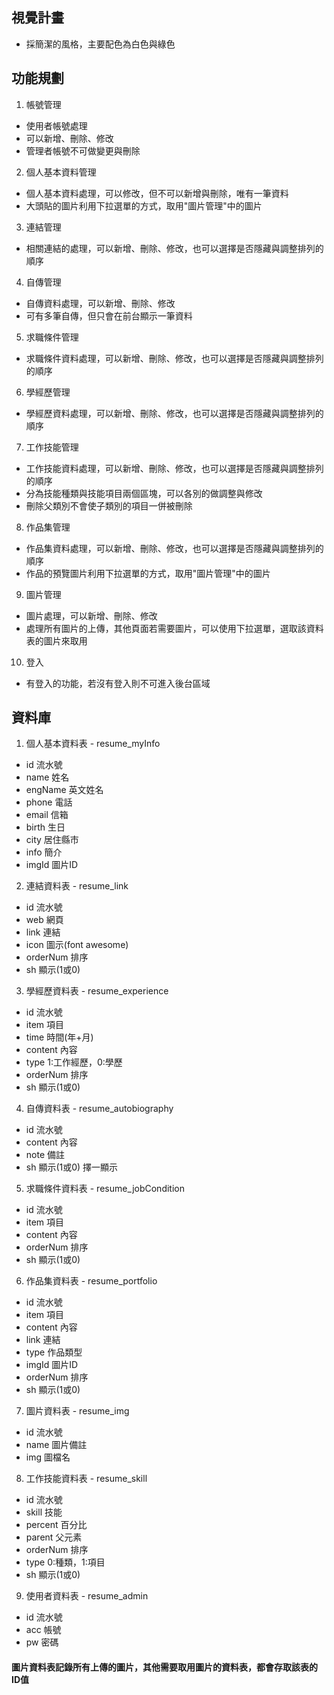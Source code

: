 ## 視覺計畫
  * 採簡潔的風格，主要配色為白色與綠色

## 功能規劃
1. 帳號管理
  - 使用者帳號處理
  - 可以新增、刪除、修改
  - 管理者帳號不可做變更與刪除
2. 個人基本資料管理
  - 個人基本資料處理，可以修改，但不可以新增與刪除，唯有一筆資料
  - 大頭貼的圖片利用下拉選單的方式，取用"圖片管理"中的圖片
3. 連結管理
  - 相關連結的處理，可以新增、刪除、修改，也可以選擇是否隱藏與調整排列的順序
4. 自傳管理
  - 自傳資料處理，可以新增、刪除、修改
  - 可有多筆自傳，但只會在前台顯示一筆資料
5. 求職條件管理
  - 求職條件資料處理，可以新增、刪除、修改，也可以選擇是否隱藏與調整排列的順序
6. 學經歷管理
  - 學經歷資料處理，可以新增、刪除、修改，也可以選擇是否隱藏與調整排列的順序
7. 工作技能管理
  - 工作技能資料處理，可以新增、刪除、修改，也可以選擇是否隱藏與調整排列的順序
  - 分為技能種類與技能項目兩個區塊，可以各別的做調整與修改
  - 刪除父類別不會使子類別的項目一併被刪除
8. 作品集管理
  - 作品集資料處理，可以新增、刪除、修改，也可以選擇是否隱藏與調整排列的順序
  - 作品的預覽圖片利用下拉選單的方式，取用"圖片管理"中的圖片
9.  圖片管理
  - 圖片處理，可以新增、刪除、修改
  - 處理所有圖片的上傳，其他頁面若需要圖片，可以使用下拉選單，選取該資料表的圖片來取用
10. 登入
  - 有登入的功能，若沒有登入則不可進入後台區域


## 資料庫
1. 個人基本資料表 - resume_myInfo
  - id        流水號
  - name      姓名
  - engName   英文姓名
  - phone     電話
  - email     信箱
  - birth     生日
  - city      居住縣市
  - info      簡介
  - imgId     圖片ID
2. 連結資料表 - resume_link
  - id        流水號
  - web       網頁
  - link      連結
  - icon      圖示(font awesome)
  - orderNum  排序
  - sh        顯示(1或0) 
3. 學經歷資料表 - resume_experience
  - id        流水號
  - item      項目
  - time      時間(年+月)
  - content   內容
  - type      1:工作經歷，0:學歷
  - orderNum  排序
  - sh        顯示(1或0) 
4. 自傳資料表 - resume_autobiography
  - id        流水號
  - content   內容
  - note      備註
  - sh        顯示(1或0)  擇一顯示
5. 求職條件資料表 - resume_jobCondition
  - id        流水號
  - item      項目
  - content   內容
  - orderNum  排序
  - sh        顯示(1或0) 
6. 作品集資料表 - resume_portfolio
  - id        流水號
  - item      項目
  - content   內容
  - link      連結
  - type      作品類型
  - imgId     圖片ID
  - orderNum  排序
  - sh        顯示(1或0) 
7. 圖片資料表 - resume_img
  - id        流水號
  - name      圖片備註
  - img       圖檔名
8. 工作技能資料表 - resume_skill
  - id        流水號
  - skill     技能
  - percent   百分比
  - parent    父元素
  - orderNum  排序
  - type      0:種類，1:項目
  - sh        顯示(1或0) 
9. 使用者資料表 - resume_admin
  - id        流水號
  - acc       帳號
  - pw        密碼
#### 圖片資料表記錄所有上傳的圖片，其他需要取用圖片的資料表，都會存取該表的ID值


